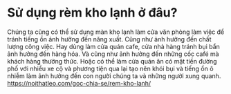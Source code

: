 # Sử dụng rèm kho lạnh ở đâu?

Chúng ta cũng có thể sử dụng màn kho lạnh làm cửa văn phòng làm việc để tránh tiếng ồn ảnh hưởng đến năng xuất. Cũng như ảnh hưởng đến chất lượng công việc. Hay dùng làm cửa quán cafe, cửa nhà hàng tránh bụi bẩn ảnh hưởng đến hàng hóa. Và cũng như ảnh hưởng đến những cốc café mà khách hàng thưởng thức. Hoặc có thể làm cửa quán ăn có mặt tiền đường phố với nhiều xe cộ và phương tiện qua lại tạo nên khói bụi và tiếng ồn ô nhiễm làm ảnh hưởng đến con người chúng ta và những người xung quanh.
https://noithatleo.com/goc-chia-se/rem-kho-lanh/
